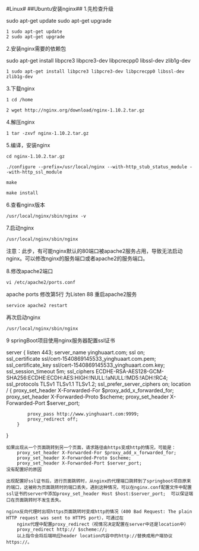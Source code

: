 #Linux#
##Ubuntu安装nginx##
1.先检查升级

sudo apt-get update
sudo apt-get upgrade

    1 sudo apt-get update
    2 sudo apt-get upgrade

2.安装nginx需要的依赖包

sudo apt-get install libpcre3 libpcre3-dev libpcrecpp0 libssl-dev zlib1g-dev

    1 sudo apt-get install libpcre3 libpcre3-dev libpcrecpp0 libssl-dev zlib1g-dev

3.下载nginx

	1 cd /home

	2 wget http://nginx.org/download/nginx-1.10.2.tar.gz

4.解压nginx

    1 tar -zxvf nginx-1.10.2.tar.gz

5.编译，安装nginx

    cd nginx-1.10.2.tar.gz

    ./configure --prefix=/usr/local/nginx --with-http_stub_status_module --with-http_ssl_module

	make

	make install


6.查看nginx版本

	/usr/local/nginx/sbin/nginx -v


7.启动nginx

	/usr/local/nginx/sbin/nginx


注意：此步，有可能nginx默认的80端口被apache2服务占用，导致无法启动nginx。可以修改nginx的服务端口或者apache2的服务端口。

8.修改apache2端口

	vi /etc/apache2/ports.conf


apache ports
修改第5行 为Listen 88
重启apache2服务

	service apache2 restart


再次启动nginx

	/usr/local/nginx/sbin/nginx


9 springBoot项目使用nginx服务器配置ssl证书

server {
        listen 443;
        server_name yinghuaart.com;
        ssl on;     
        ssl_certificate   ssl/cert-1540869145533_yinghuaart.com.pem;
        ssl_certificate_key  ssl/cert-1540869145533_yinghuaart.com.key;
        ssl_session_timeout 5m;
        ssl_ciphers ECDHE-RSA-AES128-GCM-SHA256:ECDHE:ECDH:AES:HIGH:!NULL:!aNULL:!MD5:!ADH:!RC4;
        ssl_protocols TLSv1 TLSv1.1 TLSv1.2;
        ssl_prefer_server_ciphers on;
        location / {
        proxy_set_header X-Forwarded-For $proxy_add_x_forwarded_for; 
		proxy_set_header X-Forwarded-Proto $scheme; 
		proxy_set_header X-Forwarded-Port $server_port;
    
            proxy_pass http://www.yinghuaart.com:9999;
            proxy_redirect off;
        }
}

	如果出现从一个页面跳转到另一个页面，请求路径由https变成http的情况，可能是：
		proxy_set_header X-Forwarded-For $proxy_add_x_forwarded_for; 
		proxy_set_header X-Forwarded-Proto $scheme; 
		proxy_set_header X-Forwarded-Port $server_port;
	没有配置好的原因

	出现配置好ssl证书后，进行页面跳转时，从nginx的代理端口跳转到了springboot项目原来的端口，这被称为页面跳转时的端口丢失，遇到这种情况，可以在nginx.conf配置文件中配置ssl证书的server中添加proxy_set_header Host $host:$server_port;  可以保证端口在页面跳转时不发生丢失。

	nginx反向代理时出现https页面跳转时变成http的情况（400 Bad Request: The plain HTTP request was sent to HTTPS port），可通过在
		nginx代理中配置proxy_redirect（视情况决定配置在server中还是location中）
		proxy_redirect http:// $scheme://;
		以上指令会将后端响应header location内容中的http://替换成用户端协议https://。